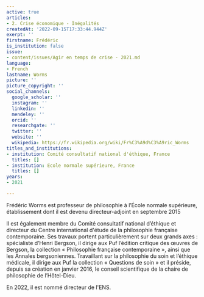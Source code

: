 ```yaml
---
active: true
articles:
- 2. Crise économique - Inégalités
createdAt: '2022-09-15T17:33:44.944Z'
exerpt: ''
firstname: Frédéric
is_institution: false
issue:
- content/issues/Agir en temps de crise - 2021.md
language:
- French
lastname: Worms
picture: ''
picture_copyright: ''
social_channels:
  google_scholar: ''
  instagram: ''
  linkedin: ''
  mendeley: ''
  orcid: ''
  researchgate: ''
  twitter: ''
  website: ''
  wikipedia: https://fr.wikipedia.org/wiki/Fr%C3%A9d%C3%A9ric_Worms
titles_and_institutions:
- institution: Comité consultatif national d'éthique, France
  titles: []
- institution: Ecole normale supérieure, France
  titles: []
years:
- 2021

---
```

Frédéric Worms est professeur de philosophie à l’École normale supérieure, établissement dont il est devenu directeur-adjoint en septembre 2015

Il est également membre du Comité consultatif national d’éthique et directeur du Centre international d'étude de la philosophie française contemporaine. Ses travaux portent particulièrement sur deux grands axes : spécialiste d’Henri Bergson, il dirige aux Puf l’édition critique des œuvres de Bergson, la collection « Philosophie française contemporaine », ainsi que les Annales bergsoniennes. Travaillant sur la philosophie du soin et l’éthique médicale, il dirige aux Puf la collection « Questions de soin » et il préside, depuis sa création en janvier 2016, le conseil scientifique de la chaire de philosophie de l’Hôtel-Dieu.

En 2022, il est nommé directeur de l'ENS.